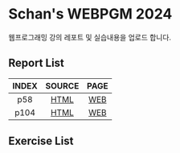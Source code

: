 # Schan's WEBPGM 2024
웹프로그래밍 강의 레포트 및 실습내용을 업로드 합니다.

## Report List
|INDEX|SOURCE|PAGE|
|:-----:|:-----------:|:-----------:|
| p58 | [HTML](/p58/index.html) | [WEB](https://schan-0.github.io/webpgm/p58/index.html) |
| p104 | [HTML](/p104/index.html) | [WEB](https://schan-0.github.io/webpgm/p104/index.html) |

## Exercise List
